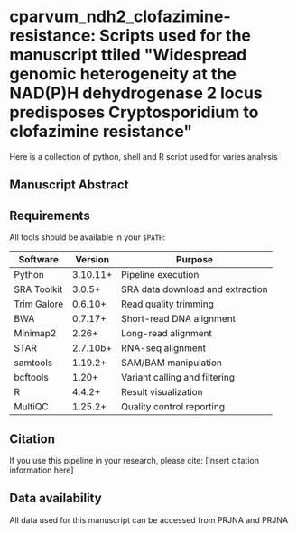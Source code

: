 
# cparvum_ndh2_clofazimine-resistance: Scripts used for the manuscript ttiled "Widespread genomic heterogeneity at the NAD(P)H dehydrogenase 2 locus predisposes Cryptosporidium to clofazimine resistance"

Here is a collection of python, shell and R script used for varies analysis

## Manuscript Abstract

<PLACEHOLDER>


## Requirements

All tools should be available in your `$PATH`:

| Software | Version | Purpose |
|----------|---------|---------|
| Python | 3.10.11+ | Pipeline execution |
| SRA Toolkit | 3.0.5+ | SRA data download and extraction |
| Trim Galore | 0.6.10+ | Read quality trimming |
| BWA | 0.7.17+ | Short-read DNA alignment |
| Minimap2 | 2.26+ | Long-read alignment |
| STAR | 2.7.10b+ | RNA-seq alignment |
| samtools | 1.19.2+ | SAM/BAM manipulation |
| bcftools | 1.20+ | Variant calling and filtering |
| R | 4.4.2+ | Result visualization |
| MultiQC | 1.25.2+ | Quality control reporting |



## Citation

If you use this pipeline in your research, please cite:
[Insert citation information here]

## Data availability
All data used for this manuscript can be accessed from PRJNA and PRJNA